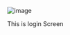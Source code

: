 ![image](https://user-images.githubusercontent.com/59212692/175362669-50bcd263-607e-48e9-8494-4c1222104c80.png)

This is login Screen
